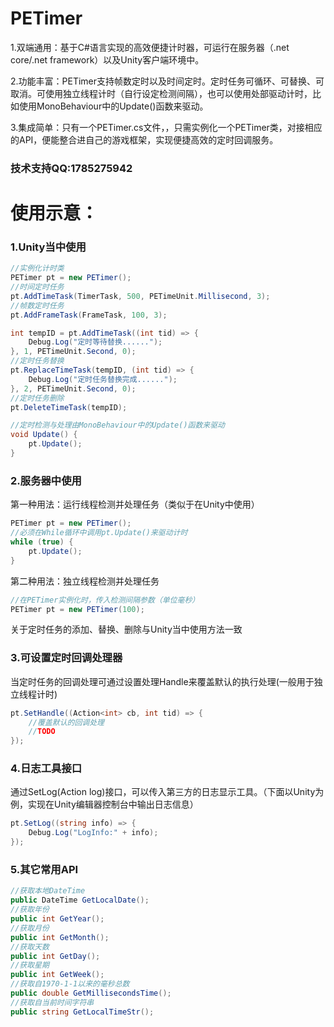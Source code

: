 # PETimer
1.双端通用：基于C#语言实现的高效便捷计时器，可运行在服务器（.net core/.net framework）以及Unity客户端环境中。

2.功能丰富：PETimer支持帧数定时以及时间定时。定时任务可循环、可替换、可取消。可使用独立线程计时（自行设定检测间隔），也可以使用处部驱动计时，比如使用MonoBehaviour中的Update()函数来驱动。

3.集成简单：只有一个PETimer.cs文件，，只需实例化一个PETimer类，对接相应的API，便能整合进自己的游戏框架，实现便捷高效的定时回调服务。

### 技术支持QQ:1785275942

# 使用示意：

### 1.Unity当中使用
``` C#
//实例化计时类
PETimer pt = new PETimer();
//时间定时任务
pt.AddTimeTask(TimerTask, 500, PETimeUnit.Millisecond, 3);
//帧数定时任务
pt.AddFrameTask(FrameTask, 100, 3);

int tempID = pt.AddTimeTask((int tid) => {
    Debug.Log("定时等待替换......");
}, 1, PETimeUnit.Second, 0);
//定时任务替换
pt.ReplaceTimeTask(tempID, (int tid) => {
    Debug.Log("定时任务替换完成......");
}, 2, PETimeUnit.Second, 0);
//定时任务删除
pt.DeleteTimeTask(tempID);

//定时检测与处理由MonoBehaviour中的Update()函数来驱动
void Update() {
    pt.Update();
}
```

### 2.服务器中使用
第一种用法：运行线程检测并处理任务（类似于在Unity中使用）
``` C#
PETimer pt = new PETimer();
//必须在While循环中调用pt.Update()来驱动计时
while (true) {
    pt.Update();
}
```
第二种用法：独立线程检测并处理任务
``` C#
//在PETimer实例化时，传入检测间隔参数（单位毫秒）
PETimer pt = new PETimer(100);
```
关于定时任务的添加、替换、删除与Unity当中使用方法一致

### 3.可设置定时回调处理器
当定时任务的回调处理可通过设置处理Handle来覆盖默认的执行处理(一般用于独立线程计时)
``` C#
pt.SetHandle((Action<int> cb, int tid) => {
    //覆盖默认的回调处理
    //TODO
});
```

### 4.日志工具接口
通过SetLog(Action<string> log)接口，可以传入第三方的日志显示工具。（下面以Unity为例，实现在Unity编辑器控制台中输出日志信息）
``` C#
pt.SetLog((string info) => {
    Debug.Log("LogInfo:" + info);
});
```

### 5.其它常用API
``` C#
//获取本地DateTime
public DateTime GetLocalDate();
//获取年份
public int GetYear();
//获取月份
public int GetMonth();
//获取天数
public int GetDay();
//获取星期
public int GetWeek();
//获取自1970-1-1以来的毫秒总数
public double GetMillisecondsTime();
//获取自当前时间字符串
public string GetLocalTimeStr();
```
